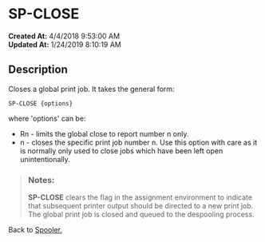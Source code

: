 # SP-CLOSE 

**Created At:** 4/4/2018 9:53:00 AM  
**Updated At:** 1/24/2019 8:10:19 AM  


## Description 

Closes a global print job. It takes the general form:

```
SP-CLOSE {options}
```

where 'options' can be:

- Rn - limits the global close to report number n only.
- n - closes the specific print job number n. Use this option with care as it is normally only used to close jobs
which have been left open unintentionally.



> ### Notes: 
> 
> **SP-CLOSE** clears the flag in the assignment environment to indicate that subsequent printer output should be directed to a new print job. The global print job is closed and queued to the despooling process.




Back to [Spooler.](jbase-spooler)
